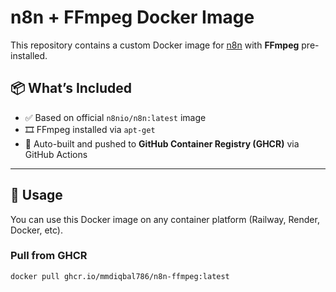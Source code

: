<!-- trigger build -->

# n8n + FFmpeg Docker Image

This repository contains a custom Docker image for [n8n](https://n8n.io/) with **FFmpeg** pre-installed.

## 📦 What’s Included

- ✅ Based on official `n8nio/n8n:latest` image
- 🎞️ FFmpeg installed via `apt-get`
- 🐳 Auto-built and pushed to **GitHub Container Registry (GHCR)** via GitHub Actions

---

## 🚀 Usage

You can use this Docker image on any container platform (Railway, Render, Docker, etc).

### Pull from GHCR

```bash
docker pull ghcr.io/mmdiqbal786/n8n-ffmpeg:latest
